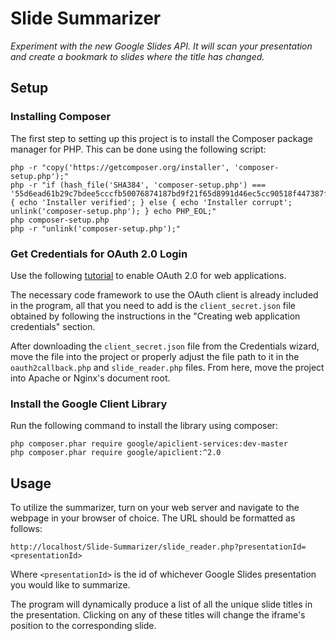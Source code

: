 # Slide Summarizer

_Experiment with the new Google Slides API. It will scan your presentation and create a bookmark to slides where the title has changed._

## Setup

### Installing Composer
The first step to setting up this project is to install the Composer package manager for PHP. This can be done using the following script:
```
php -r "copy('https://getcomposer.org/installer', 'composer-setup.php');"
php -r "if (hash_file('SHA384', 'composer-setup.php') === '55d6ead61b29c7bdee5cccfb50076874187bd9f21f65d8991d46ec5cc90518f447387fb9f76ebae1fbbacf329e583e30') { echo 'Installer verified'; } else { echo 'Installer corrupt'; unlink('composer-setup.php'); } echo PHP_EOL;"
php composer-setup.php
php -r "unlink('composer-setup.php');"
```
### Get Credentials for OAuth 2.0 Login
Use the following [tutorial](https://developers.google.com/api-client-library/php/auth/web-app#creatingcred) to enable OAuth 2.0 for web applications.

The necessary code framework to use the OAuth client is already included in the program, all that you need to add is the `client_secret.json` file obtained by following the instructions in the "Creating web application credentials" section.

After downloading the `client_secret.json` file from the Credentials wizard, move the file into the project or properly adjust the file path to it in the `oauth2callback.php` and `slide_reader.php` files. From here, move the project into Apache or Nginx's document root.

### Install the Google Client Library
Run the following command to install the library using composer:
```
php composer.phar require google/apiclient-services:dev-master
php composer.phar require google/apiclient:^2.0
```

## Usage

To utilize the summarizer, turn on your web server and navigate to the webpage in your browser of choice. The URL should be formatted as follows:

```
http://localhost/Slide-Summarizer/slide_reader.php?presentationId=<presentationId>
```

Where `<presentationId>` is the id of whichever Google Slides presentation you would like to summarize.

The program will dynamically produce a list of all the unique slide titles in the presentation. Clicking on any of these titles will change the iframe's position to the corresponding slide.
